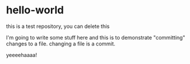 # hello-world
this is a test repository, you can delete this

I'm going to write some stuff here and this is to demonstrate "committing" changes to a file. changing a file is a commit.

yeeeehaaaa!
